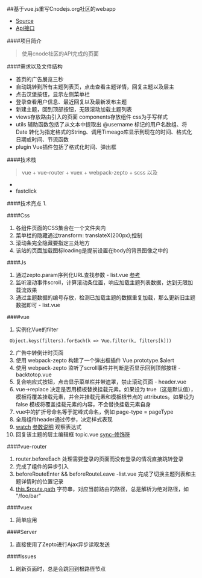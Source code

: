 ##基于vue.js重写Cnodejs.org社区的webapp
- [Source](https://github.com/shinygang/Vue-cnodejs)
- [Api接口](https://cnodejs.org/api)

####项目简介
> 使用cnode社区的API完成的页面

####需求以及文件结构
* 首页的广告展览三秒
* 自动跳转到所有主题列表页，点击查看主题详情，回复主题以及层主
* 点击汉堡按钮，显示左侧菜单栏
* 登录查看用户信息、最近回复以及最新发布主题
* 新建主题，回到顶部按钮，无限滚动加载主题列表
* views存放路由引入的页面 components存放组件 css为手写样式
* utils 辅助函数包括了从文本中提取出 @username 标记的用户名数组、将 Date 转化为指定格式的String、调用Timeago库显示到现在的时间、格式化日期或时间、节流函数
* plugin Vue插件包括了格式化时间、弹出框


####技术栈
> vue + vue-router + vuex + webpack-zepto + scss
以及
- 
- fastclick

####技术亮点
1. 


####Css
1. 各组件页面的CSS集合在一个文件夹内
2. 菜单栏的隐藏通过transform: translateX(200px);控制
3. 滚动条完全隐藏要指定三处地方
4. 该站的页面加载图标loading是提前设置在body的背景图像之中的

####Js
1. 通过zepto.param序列化URL查找参数 - list.vue [参考](http://www.css88.com/doc/zeptojs_api/#$.param)
2. 监听滚动事件scroll，计算滚动条位置，响应加载主题列表数据，达到无限加载流效果
3. 通过主题数据的编号存放，检测已加载主题的数据重复加载，那么更新旧主题数据即可 - list.vue

####vue
1. 实例化Vue的filter
```
 Object.keys(filters).forEach(k => Vue.filter(k, filters[k]))
```
2. 广告中转倒计时页面
3. 使用 webpack-zepto 构建了一个弹出框插件 Vue.prototype.$alert
4. 使用 webpack-zepto 监听了scroll事件并判断是否显示回到顶部按钮 - backtotop.vue
5. 复合响应式按钮，点击显示菜单栏并带遮罩，禁止滚动页面 - header.vue
6. vue->replace 决定是否用模板替换挂载元素。如果设为 true（这是默认值），模板将覆盖挂载元素，并合并挂载元素和模板根节点的 attributes。如果设为 false 模板将覆盖挂载元素的内容，不会替换挂载元素自身
7. vue中的扩折号命名等于驼峰式命名，例如 page-type = pageType
8. 全局组件header通过传参，决定样式表现
9. [watch](https://cn.vuejs.org/v2/api/#watch) [参数说明](https://cn.vuejs.org/v2/api/#vm-watch) 观察表达式
10. 回复该主题的层主编辑框 topic.vue [sync-修饰符](https://cn.vuejs.org/v2/guide/components.html#sync-修饰符)

####vue-router
1. router.beforeEach 处理需要登录的页面而没有登录的情况直接跳转登录
2. 完成了组件的异步引入
3. beforeRouteEnter && beforeRouteLeave -list.vue 完成了切换主题列表和主题详情时的位置记录
4. [this.$route.path](https://router.vuejs.org/zh-cn/api/route-object.html) 字符串，对应当前路由的路径，总是解析为绝对路径，如 "/foo/bar"

####vuex
1. 简单应用


####Server
1. 直接使用了Zepto进行Ajax异步读取发送


####Issues
1. 刷新页面时，总是会跳回到根路径节点
